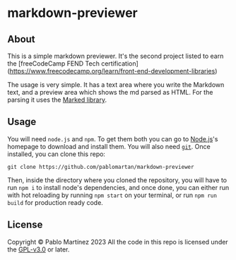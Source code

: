 # markdown-previewer
## About
This is a simple markdown previewer. It's the second project listed to earn the
[freeCodeCamp FEND Tech certification]
(https://www.freecodecamp.org/learn/front-end-development-libraries)

The usage is very simple. It has a text area where you write the Markdown text,
and a preview area which shows the md parsed as HTML. For the parsing it uses
the [Marked library](https://cdnjs.com/libraries/marked).

## Usage
You will need `node.js` and `npm`. To get them both you can go to
[Node.js](https://node.js.org)'s homepage to download and install them. You
will also need [`git`](https://git-scm.com). Once installed, you can clone this
repo:
```
git clone https://github.com/pablomartan/markdown-previewer
```

Then, inside the directory where you cloned the repository, you will have to
run `npm i` to install node's dependencies, and once done, you can either run
with hot reloading by running `npm start` on your terminal, or run `npm run
build` for production ready code.

## License
Copyright © Pablo Martínez 2023
All the code in this repo is licensed under the [GPL-v3.0](./LICENSE) or later.
